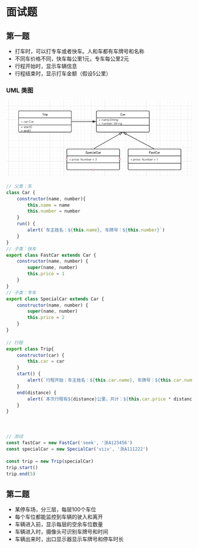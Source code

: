 # 面试题

## 第一题

- 打车时，可以打专车或者快车。人和车都有车牌号和名称
- 不同车价格不同，快车每公里1元，专车每公里2元
- 行程开始时，显示车辆信息
- 行程结束时，显示打车金额（假设5公里）

### UML 类图

![类图](https://github.com/viivLgr/viivBlog/blob/master/images/uml-3.png)

```javascript
// 父类：车
class Car {
    constructor(name, number){
        this.name = name
        this.number = number
    }
    run() {
        alert(`车主姓名：${this.name}, 车牌号：${this.number}`)
    }
}
// 子类：快车
export class FastCar extends Car {
    constructor(name, number) {
        super(name, number)
        this.price = 1
    }
}
// 子类：专车
export class SpecialCar extends Car {
    constructor(name, number) {
        super(name, number)
        this.price = 2
    }
}

// 行程
export class Trip{
    constructor(car) {
        this.car = car
    }
    start() {
        alert(`行程开始：车主姓名：${this.car.name}, 车牌号：${this.car.number}`)
    }
    end(distance) {
        alert(`本次行程有${distance}公里，共计：${this.car.price * distance}元`)
    }
}



// 测试
const fastCar = new FastCar('seek', '浙A123456')
const specialCar = new SpecialCar('viiv', '浙A111222')

const trip = new Trip(specialCar)
trip.start()
trip.end(5)
```

## 第二题

- 某停车场，分三层，每层100个车位
- 每个车位都能监控到车辆的驶入和离开
- 车辆进入前，显示每层的空余车位数量
- 车辆进入时，摄像头可识别车牌号和时间
- 车辆出来时，出口显示器显示车牌号和停车时长




















